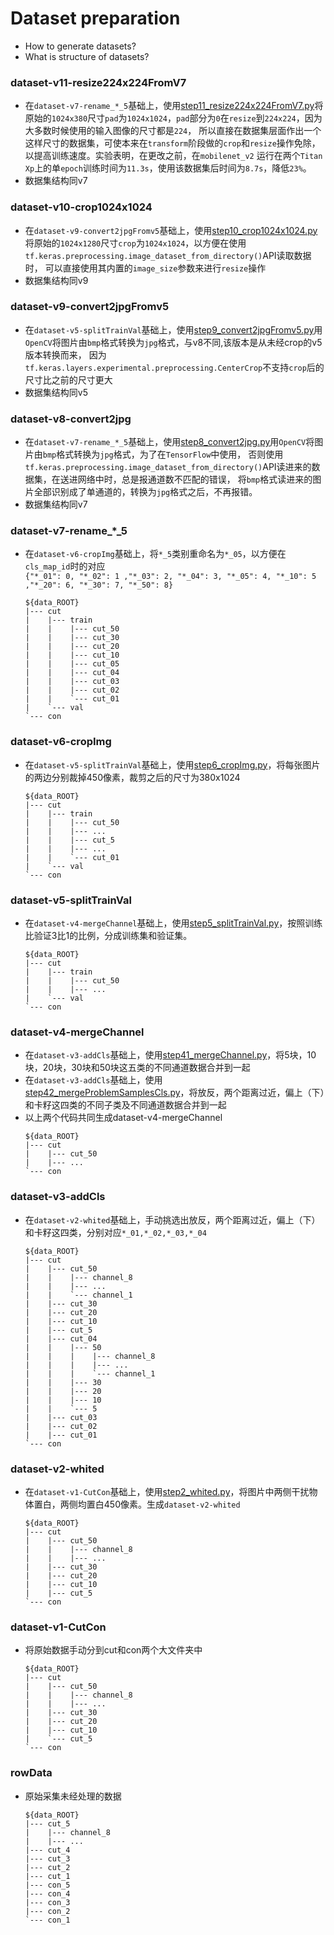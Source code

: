# Dataset preparation

- How to generate datasets?
- What is structure of datasets?
### dataset-v11-resize224x224FromV7
- 在`dataset-v7-rename_*_5`基础上，使用[step11_resize224x224FromV7.py](preprocess/step11_resize224x224FromV7.py)将原始的`1024x380`尺寸`pad`为`1024x1024`，`pad`部分为`0`在`resize`到`224x224`，因为大多数时候使用的输入图像的尺寸都是`224`，
  所以直接在数据集层面作出一个这样尺寸的数据集，可使本来在`transform`阶段做的`crop`和`resize`操作免除，以提高训练速度。实验表明，在更改之前，在`mobilenet_v2`
  运行在两个`Titan Xp`上的单`epoch`训练时间为`11.3s`，使用该数据集后时间为`8.7s`，降低`23%`。
- 数据集结构同v7
### dataset-v10-crop1024x1024
- 在`dataset-v9-convert2jpgFromv5`基础上，使用[step10_crop1024x1024.py](preprocess/step10_crop1024x1024.py)将原始的`1024x1280`尺寸`crop`为`1024x1024`，以方便在使用`tf.keras.preprocessing.image_dataset_from_directory()`API读取数据时，
  可以直接使用其内置的`image_size`参数来进行`resize`操作
- 数据集结构同v9
### dataset-v9-convert2jpgFromv5
- 在`dataset-v5-splitTrainVal`基础上，使用[step9_convert2jpgFromv5.py](preprocess/step9_convert2jpgFromv5.py)用`OpenCV`将图片由`bmp`格式转换为`jpg`格式，与v8不同,该版本是从未经crop的v5版本转换而来，
  因为`tf.keras.layers.experimental.preprocessing.CenterCrop`不支持`crop`后的尺寸比之前的尺寸更大
- 数据集结构同v5
### dataset-v8-convert2jpg
- 在`dataset-v7-rename_*_5`基础上，使用[step8_convert2jpg.py](preprocess/step8_convert2jpg.py)用`OpenCV`将图片由`bmp`格式转换为`jpg`格式，为了在`TensorFlow`中使用，
  否则使用`tf.keras.preprocessing.image_dataset_from_directory()`API读进来的数据集，在送进网络中时，总是报通道数不匹配的错误，
  将`bmp`格式读进来的图片全部识别成了单通道的，转换为`jpg`格式之后，不再报错。 
- 数据集结构同v7
### dataset-v7-rename_*_5
- 在`dataset-v6-cropImg`基础上，将`*_5`类别重命名为`*_05`，以方便在`cls_map_id`时的对应<br/>
`{"*_01": 0, "*_02": 1 ,"*_03": 2, "*_04": 3, "*_05": 4, "*_10": 5 ,"*_20": 6, "*_30": 7, "*_50": 8}`
  ~~~
  ${data_ROOT}
  |--- cut
  |    |--- train
  |    |    |--- cut_50
  |    |    |--- cut_30
  |    |    |--- cut_20
  |    |    |--- cut_10
  |    |    |--- cut_05
  |    |    |--- cut_04
  |    |    |--- cut_03
  |    |    |--- cut_02
  |    |    `--- cut_01
  |    `--- val
  `--- con
  ~~~
### dataset-v6-cropImg
- 在`dataset-v5-splitTrainVal`基础上，使用[step6_cropImg.py](preprocess/step6_cropImg.py)，将每张图片的两边分别裁掉450像素，裁剪之后的尺寸为380x1024
  ~~~
  ${data_ROOT}
  |--- cut
  |    |--- train
  |    |    |--- cut_50
  |    |    |--- ...
  |    |    |--- cut_5
  |    |    |--- ...
  |    |    `--- cut_01
  |    `--- val
  `--- con
  ~~~
### dataset-v5-splitTrainVal
- 在`dataset-v4-mergeChannel`基础上，使用[step5_splitTrainVal.py](preprocess/step5_splitTrainVal.py)，按照训练比验证3比1的比例，分成训练集和验证集。
  ~~~
  ${data_ROOT}
  |--- cut
  |    |--- train
  |    |    |--- cut_50
  |    |    |--- ...
  |    `--- val
  `--- con
  ~~~
### dataset-v4-mergeChannel
- 在`dataset-v3-addCls`基础上，使用[step41_mergeChannel.py](preprocess/step41_mergeChannel.py)，将5块，10块，20块，30块和50块这五类的不同通道数据合并到一起
- 在`dataset-v3-addCls`基础上，使用[step42_mergeProblemSamplesCls.py](preprocess/step42_mergeProblemSamplesCls.py)，将放反，两个距离过近，偏上（下）和卡籽这四类的不同子类及不同通道数据合并到一起
- 以上两个代码共同生成dataset-v4-mergeChannel
  ~~~
  ${data_ROOT}
  |--- cut
  |    |--- cut_50
  |    |--- ...
  `--- con
  ~~~
### dataset-v3-addCls
- 在`dataset-v2-whited`基础上，手动挑选出放反，两个距离过近，偏上（下）和卡籽这四类，分别对应`*_01,*_02,*_03,*_04`
  ~~~
  ${data_ROOT}
  |--- cut
  |    |--- cut_50
  |    |    |--- channel_8
  |    |    |--- ...
  |    |    `--- channel_1
  |    |--- cut_30
  |    |--- cut_20
  |    |--- cut_10
  |    |--- cut_5
  |    |--- cut_04
  |    |    |--- 50
  |    |    |    |--- channel_8
  |    |    |    |--- ...
  |    |    |    `--- channel_1
  |    |    |--- 30
  |    |    |--- 20
  |    |    |--- 10
  |    |    `--- 5
  |    |--- cut_03
  |    |--- cut_02
  |    |--- cut_01
  `--- con
  ~~~
### dataset-v2-whited
- 在`dataset-v1-CutCon`基础上，使用[step2_whited.py](preprocess/step2_whited.py)，将图片中两侧干扰物体置白，两侧均置白450像素。生成`dataset-v2-whited`
  ~~~
  ${data_ROOT}
  |--- cut
  |    |--- cut_50
  |    |    |--- channel_8
  |    |    |--- ...
  |    |--- cut_30
  |    |--- cut_20
  |    |--- cut_10
  |    |--- cut_5
  `--- con
  ~~~
### dataset-v1-CutCon
- 将原始数据手动分到cut和con两个大文件夹中
  ~~~
  ${data_ROOT}
  |--- cut
  |    |--- cut_50
  |    |    |--- channel_8
  |    |    |--- ...
  |    |--- cut_30
  |    |--- cut_20
  |    |--- cut_10
  |    `--- cut_5
  `--- con
  ~~~
### rowData
- 原始采集未经处理的数据
  ~~~
  ${data_ROOT}
  |--- cut_5
  |    |--- channel_8
  |    |--- ...
  |--- cut_4
  |--- cut_3
  |--- cut_2
  |--- cut_1
  |--- con_5
  |--- con_4
  |--- con_3
  |--- con_2
  `--- con_1
  ~~~
